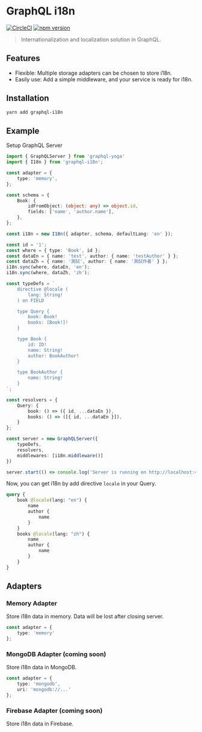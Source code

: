 # GraphQL i18n

[![CircleCI](https://circleci.com/gh/Canner/graphql-i18n/tree/master.svg?style=shield)](https://circleci.com/gh/Canner/graphql-i18n/tree/master)
[![npm version](https://badge.fury.io/js/graphql-i18n.svg)](https://badge.fury.io/js/graphql-i18n)

> Internationalization and localization solution in GraphQL.

## Features

* Flexible: Multiple storage adapters can be chosen to store i18n.
* Easily use: Add a simple middleware, and your service is ready for i18n.

## Installation

```sh
yarn add graphql-i18n
```

## Example

Setup GraphQL Server

```typescript
import { GraphQLServer } from 'graphql-yoga'
import { I18n } from 'graphql-i18n';

const adapter = {
    type: 'memory',
};

const schema = {
    Book: {
        idFromObject: (object: any) => object.id,
        fields: ['name', 'author.name'],
    },
};

const i18n = new I18n({ adapter, schema, defaultLang: 'en' });

const id = '1';
const where = { type: 'Book', id };
const dataEn = { name: 'test', author: { name: 'testAuthor' } };
const dataZh = { name: '測試', author: { name: '測試作者' } };
i18n.sync(where, dataEn, 'en');
i18n.sync(where, dataZh, 'zh');

const typeDefs = `
    directive @locale (
        lang: String!
    ) on FIELD

    type Query {
        book: Book!
        books: [Book!]!
    }

    type Book {
        id: ID!
        name: String!
        author: BookAuthor!
    }

    type BookAuthor {
        name: String!
    }
`;

const resolvers = {
    Query: {
        book: () => ({ id, ...dataEn }),
        books: () => ([{ id, ...dataEn }]),
    }
};

const server = new GraphQLServer({
    typeDefs,
    resolvers,
    middlewares: [i18n.middleware()]
})

server.start(() => console.log('Server is running on http://localhost:4000'))
```

Now, you can get i18n by add directive `locale` in your Query.

```GraphQL
query {
    book @locale(lang: "en") {
        name
        author {
            name
        }
    }
    books @locale(lang: "zh") {
        name
        author {
            name
        }
    }
}
```

## Adapters

### Memory Adapter

Store i18n data in memory. Data will be lost after closing server.

```typescript
const adapter = {
    type: 'memory'
};
```

### MongoDB Adapter (coming soon)

Store i18n data in MongoDB.

```typescript
const adapter = {
    type: 'mongodb',
    uri: 'mongodb://...'
};
```

### Firebase Adapter (coming soon)

Store i18n data in Firebase.
